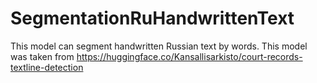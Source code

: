 # SegmentationRuHandwrittenText
This model can segment handwritten Russian text by words. This model was taken from https://huggingface.co/Kansallisarkisto/court-records-textline-detection
